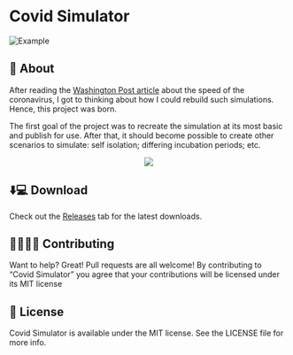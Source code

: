 # Covid Simulator
![Example](https://i.imgur.com/pA2v5bs.png)

## 🤔 About
After reading the [Washington Post article](https://www.washingtonpost.com/graphics/2020/world/corona-simulator/) about the speed of the coronavirus, I got to thinking about how I could rebuild such simulations. Hence, this project was born. 

The first goal of the project was to recreate the simulation at its most basic and publish for use. After that, it should become possible to create other scenarios to simulate: self isolation; differing incubation periods; etc. 

<p align="center">
  <img src="https://media.giphy.com/media/SXHDyGtw4twjlOhULC/giphy.gif">
</p>

## ⬇️💻 Download
Check out the [Releases](https://github.com/mapierce/Covid-Simulator/releases) tab for the latest downloads.

## 👨‍👩‍👧‍👧 Contributing
Want to help? Great! Pull requests are all welcome! By contributing to “Covid Simulator” you agree that your contributions will be licensed under its MIT license

## 🔖 License
Covid Simulator is available under the MIT license. See the LICENSE file for more info.
